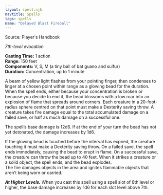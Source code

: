 ```yaml
---
layout: spell.njk
navtitle: Spells
tags: spells
name: "Delayed Blast Fireball"
---
```

Source: Player's Handbook

_7th-level evocation_

**Casting Time:** 1 action  
**Range:** 150 feet  
**Components:** V, S, M (a tiny ball of bat guano and sulfur)  
**Duration:** Concentration, up to 1 minute

A beam of yellow light flashes from your pointing finger, then condenses to linger at a chosen point within range as a glowing bead for the duration. When the spell ends, either because your concentration is broken or because you decide to end it, the bead blossoms with a low roar into an explosion of flame that spreads around corners. Each creature in a 20-foot-radius sphere centred on that point must make a Dexterity saving throw. A creature takes fire damage equal to the total accumulated damage on a failed save, or half as much damage on a successful one.

The spell’s base damage is 12d6. If at the end of your turn the bead has not yet detonated, the damage increases by 1d6.

If the glowing bead is touched before the interval has expired, the creature touching it must make a Dexterity saving throw. On a failed save, the spell ends immediately, causing the bead to erupt in flame. On a successful save, the creature can throw the bead up to 40 feet. When it strikes a creature or a solid object, the spell ends, and the bead explodes.  
The fire damages objects in the area and ignites flammable objects that aren’t being worn or carried.

**_At Higher Levels._** When you cast this spell using a spell slot of 8th level or higher, the base damage increases by 1d6 for each slot level above 7th.